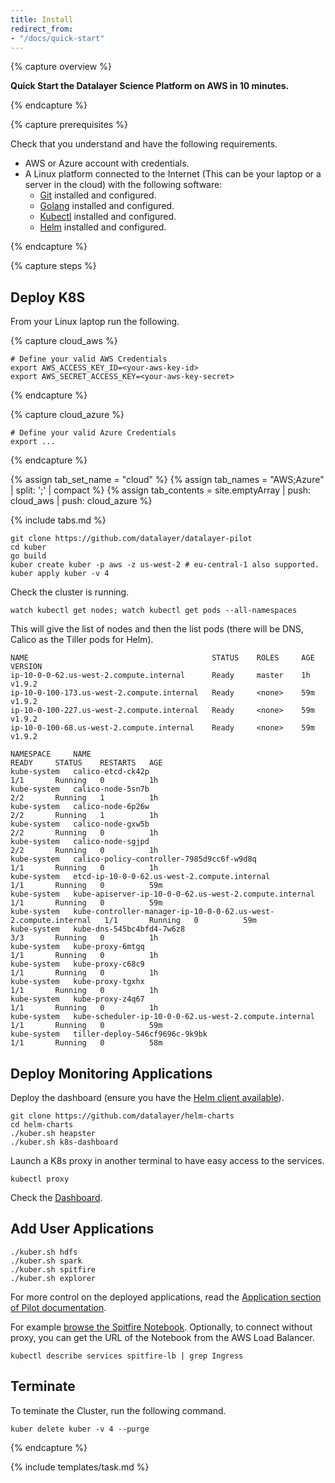 ```yaml
---
title: Install
redirect_from:
- "/docs/quick-start"
---
```


{% capture overview %}

**Quick Start the Datalayer Science Platform on AWS in 10 minutes.**

{% endcapture %}

{% capture prerequisites %}

Check that you understand and have the following requirements.

* AWS or Azure account with credentials.
* A Linux platform connected to the Internet (This can be your laptop or a server in the cloud) with the following software:
  * [Git](https://git-scm.com/downloads) installed and configured.
  * [Golang](https://golang.org/dl) installed and configured.
  * [Kubectl](https://kubernetes.io/docs/tasks/tools/install-kubectl/#install-kubectl-binary-via-curl) installed and configured.
  * [Helm](https://github.com/kubernetes/helm/releases) installed and configured.

{% endcapture %}

{% capture steps %}

## Deploy K8S

From your Linux laptop run the following.

{% capture cloud_aws %}

```shell
# Define your valid AWS Credentials
export AWS_ACCESS_KEY_ID=<your-aws-key-id>
export AWS_SECRET_ACCESS_KEY=<your-aws-key-secret>
```

{% endcapture %}

{% capture cloud_azure %}

```shell
# Define your valid Azure Credentials
export ...
```

{% endcapture %}

{% assign tab_set_name = "cloud" %}
{% assign tab_names = "AWS;Azure" | split: ';' | compact %}
{% assign tab_contents = site.emptyArray | push: cloud_aws | push: cloud_azure %}

{% include tabs.md %}

```shell
git clone https://github.com/datalayer/datalayer-pilot
cd kuber
go build
kuber create kuber -p aws -z us-west-2 # eu-central-1 also supported.
kuber apply kuber -v 4
```

Check the cluster is running.

```shell
watch kubectl get nodes; watch kubectl get pods --all-namespaces
```

This will give the list of nodes and then the list pods (there will be DNS, Calico as the Tiller pods for Helm).

```
NAME                                         STATUS    ROLES     AGE       VERSION
ip-10-0-0-62.us-west-2.compute.internal      Ready     master    1h        v1.9.2
ip-10-0-100-173.us-west-2.compute.internal   Ready     <none>    59m       v1.9.2
ip-10-0-100-227.us-west-2.compute.internal   Ready     <none>    59m       v1.9.2
ip-10-0-100-68.us-west-2.compute.internal    Ready     <none>    59m       v1.9.2
```

```
NAMESPACE     NAME                                                              READY     STATUS    RESTARTS   AGE
kube-system   calico-etcd-ck42p                                                 1/1       Running   0          1h
kube-system   calico-node-5sn7b                                                 2/2       Running   1          1h
kube-system   calico-node-6p26w                                                 2/2       Running   1          1h
kube-system   calico-node-gxw5b                                                 2/2       Running   0          1h
kube-system   calico-node-sgjpd                                                 2/2       Running   0          1h
kube-system   calico-policy-controller-7985d9cc6f-w9d8q                         1/1       Running   0          1h
kube-system   etcd-ip-10-0-0-62.us-west-2.compute.internal                      1/1       Running   0          59m
kube-system   kube-apiserver-ip-10-0-0-62.us-west-2.compute.internal            1/1       Running   0          59m
kube-system   kube-controller-manager-ip-10-0-0-62.us-west-2.compute.internal   1/1       Running   0          59m
kube-system   kube-dns-545bc4bfd4-7w6z8                                         3/3       Running   0          1h
kube-system   kube-proxy-6mtgq                                                  1/1       Running   0          1h
kube-system   kube-proxy-c68c9                                                  1/1       Running   0          1h
kube-system   kube-proxy-tgxhx                                                  1/1       Running   0          1h
kube-system   kube-proxy-z4q67                                                  1/1       Running   0          1h
kube-system   kube-scheduler-ip-10-0-0-62.us-west-2.compute.internal            1/1       Running   0          59m
kube-system   tiller-deploy-546cf9696c-9k9bk                                    1/1       Running   0          58m
```

## Deploy Monitoring Applications

Deploy the dashboard (ensure you have the [Helm client available](https://github.com/kubernetes/helm/releases)).

```shell
git clone https://github.com/datalayer/helm-charts
cd helm-charts
./kuber.sh heapster
./kuber.sh k8s-dashboard
```

Launch a K8s proxy in another terminal to have easy access to the services.

```shell
kubectl proxy
```

Check the [Dashboard](http://localhost:8001/api/v1/namespaces/kube-system/services/http:k8s-dashboard-kubernetes-dashboard:/proxy/#!/overview?namespace=_all).

## Add User Applications

```shell
./kuber.sh hdfs
./kuber.sh spark
./kuber.sh spitfire
./kuber.sh explorer
```

For more control on the deployed applications, read the [Application section of Pilot documentation](/docs/pilot/apps).

For example [browse the Spitfire Notebook](http://localhost:8001/api/v1/namespaces/default/services/http:spitfire-spitfire:8080/proxy). Optionally, to connect without proxy, you can get the URL of the Notebook from the AWS Load Balancer.

```shell
kubectl describe services spitfire-lb | grep Ingress
```

## Terminate

To teminate the Cluster, run the following command.

```shell
kuber delete kuber -v 4 --purge
```

{% endcapture %}

{% include templates/task.md %}
